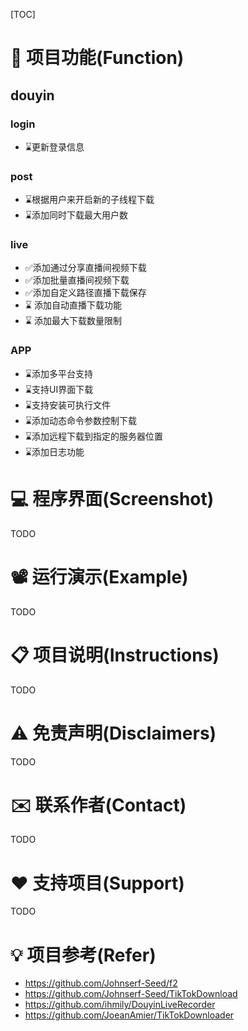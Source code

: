 [TOC]

# 📝 项目功能\(Function\)

## douyin

### login
- ⌛更新登录信息

### post

- ⌛根据用户来开启新的子线程下载
- ⌛添加同时下载最大用户数

### live

- ✅添加通过分享直播间视频下载
- ✅添加批量直播间视频下载
- ✅添加自定义路径直播下载保存
- ⌛ 添加自动直播下载功能
- ⌛ 添加最大下载数量限制

### APP
- ⌛添加多平台支持
- ⌛支持UI界面下载
- ⌛支持安装可执行文件
- ⌛添加动态命令参数控制下载
- ⌛添加远程下载到指定的服务器位置
- ⌛添加日志功能

# 💻 程序界面\(Screenshot\)

TODO

# 📽 运行演示\(Example\)

TODO

# 📋 项目说明\(Instructions\)

TODO

# ⚠️ 免责声明\(Disclaimers\)

TODO

# ✉️ 联系作者\(Contact\)

TODO

# ♥️ 支持项目\(Support\)

TODO

# 💡 项目参考\(Refer\)

* https://github.com/Johnserf-Seed/f2
* https://github.com/Johnserf-Seed/TikTokDownload
* https://github.com/ihmily/DouyinLiveRecorder
* https://github.com/JoeanAmier/TikTokDownloader